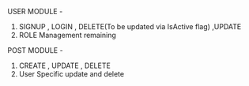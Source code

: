 USER MODULE -
1. SIGNUP , LOGIN , DELETE(To be updated via IsActive flag) ,UPDATE
2. ROLE Management remaining

POST MODULE -
1. CREATE , UPDATE , DELETE 
2. User Specific update and delete
